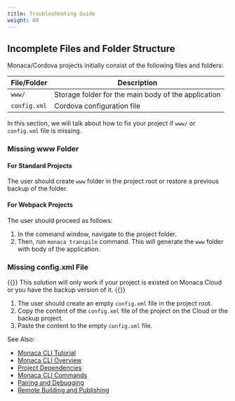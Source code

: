 ```yaml
---
title: Troubleshooting Guide
weight: 60
---
```


## Incomplete Files and Folder Structure

Monaca/Cordova projects initially consist of the following files and folders:

| File/Folder | Description |
|-------------|-------------|
| `www/` |	Storage folder for the main body of the application |
| `config.xml` |	Cordova configuration file |

In this section, we will talk about how to fix your project if `www/` or `config.xml` file is missing.

### Missing www Folder

#### For Standard Projects

The user should create `www` folder in the project root or restore a
previous backup of the folder.

#### For Webpack Projects

The user should proceed as follows:

1.  In the command window, navigate to the project folder.
2.  Then, run `monaca transpile` command. This will generate the `www`
    folder with body of the application.

### Missing config.xml File

{{<note>}}
    This solution will only work if your project is existed on Monaca Cloud or you have the backup version of it.
{{</note>}}

1.  The user should create an empty `config.xml` file in the project
    root.
2.  Copy the content of the `config.xml` file of the project on the
    Cloud or the backup project.
3.  Paste the content to the empty `config.xml` file.


See Also:

- [Monaca CLI Tutorial](../../tutorial)
- [Monaca CLI Overview](../overview)
- [Project Dependencies](../dependencies)
- [Monaca CLI Commands](../cli_commands)
- [Pairing and Debugging](../pairing_debugging)
- [Remote Building and Publishing](../build_publish)
